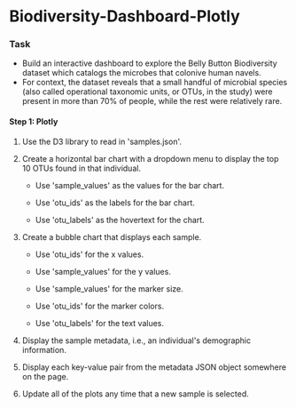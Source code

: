 # **Biodiversity-Dashboard-Plotly**

### Task

* Build an interactive dashboard to explore the Belly Button Biodiversity dataset which catalogs the microbes that colonive human navels.
* For context, the dataset reveals that a small handful of microbial species (also called operational taxonomic units, or OTUs, in the study) were present in more than 70% of people, while the rest were relatively rare.

#### Step 1: Plotly

1. Use the D3 library to read in 'samples.json'.

2. Create a horizontal bar chart with a dropdown menu to display the top 10 OTUs found in that individual.

    * Use 'sample_values' as the values for the bar chart.

    * Use 'otu_ids' as the labels for the bar chart.

    * Use 'otu_labels' as the hovertext for the chart.

3. Create a bubble chart that displays each sample.

    * Use 'otu_ids' for the x values.

    * Use 'sample_values' for the y values.

    * Use 'sample_values' for the marker size.

    * Use 'otu_ids' for the marker colors.

    * Use 'otu_labels' for the text values.

4. Display the sample metadata, i.e., an individual's demographic information.

5. Display each key-value pair from the metadata JSON object somewhere on the page.

6. Update all of the plots any time that a new sample is selected.
